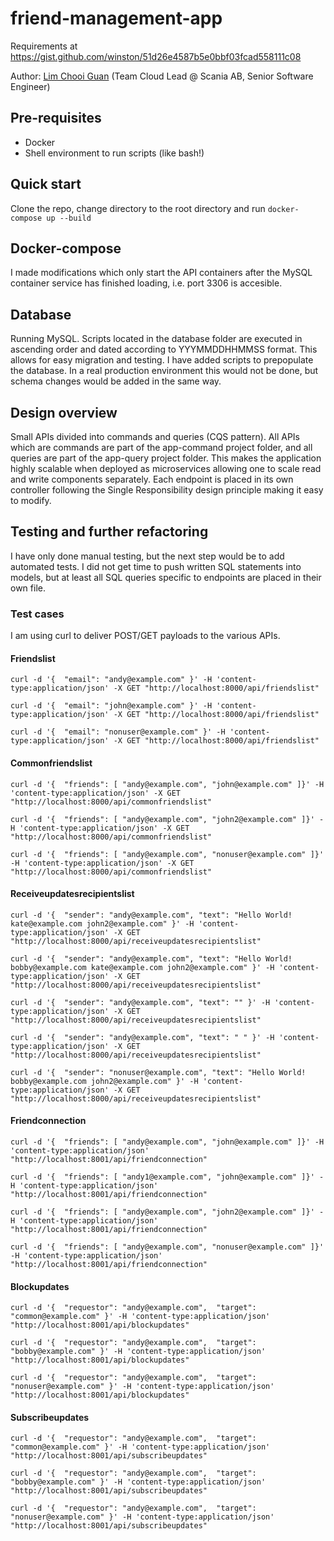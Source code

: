 # friend-management-app
Requirements at https://gist.github.com/winston/51d26e4587b5e0bbf03fcad558111c08

Author: [Lim Chooi Guan](https://www.linkedin.com/in/cgl88/) (Team Cloud Lead @ Scania AB, Senior Software Engineer)

## Pre-requisites
* Docker
* Shell environment to run scripts (like bash!)

## Quick start
Clone the repo, change directory to the root directory and run `docker-compose up --build`

## Docker-compose
I made modifications which only start the API containers after the MySQL container service has finished loading, i.e. port 3306 is accesible.

## Database
Running MySQL.  Scripts located in the database folder are executed in ascending order and dated according to YYYMMDDHHMMSS format.  This allows for easy migration and testing.
I have added scripts to prepopulate the database.  In a real production environment this would not be done, but schema changes would be added in the same way.

## Design overview
Small APIs divided into commands and queries (CQS pattern).
All APIs which are commands are part of the app-command project folder, and all queries are part of the app-query project folder.
This makes the application highly scalable when deployed as microservices allowing one to scale read and write components separately.
Each endpoint is placed in its own controller following the Single Responsibility design principle making it easy to modify.

## Testing and further refactoring
I have only done manual testing, but the next step would be to add automated tests.
I did not get time to push written SQL statements into models, but at least all SQL queries specific to endpoints are placed in their own file.

### Test cases
I am using curl to deliver POST/GET payloads to the various APIs.

#### Friendslist
`curl -d '{  "email": "andy@example.com" }' -H 'content-type:application/json' -X GET "http://localhost:8000/api/friendslist"`

`curl -d '{  "email": "john@example.com" }' -H 'content-type:application/json' -X GET "http://localhost:8000/api/friendslist"`

`curl -d '{  "email": "nonuser@example.com" }' -H 'content-type:application/json' -X GET "http://localhost:8000/api/friendslist"`

#### Commonfriendslist
`curl -d '{  "friends": [ "andy@example.com", "john@example.com" ]}' -H 'content-type:application/json' -X GET "http://localhost:8000/api/commonfriendslist"`

`curl -d '{  "friends": [ "andy@example.com", "john2@example.com" ]}' -H 'content-type:application/json' -X GET "http://localhost:8000/api/commonfriendslist"`

`curl -d '{  "friends": [ "andy@example.com", "nonuser@example.com" ]}' -H 'content-type:application/json' -X GET "http://localhost:8000/api/commonfriendslist"`

#### Receiveupdatesrecipientslist
`curl -d '{  "sender": "andy@example.com", "text": "Hello World! kate@example.com john2@example.com" }' -H 'content-type:application/json' -X GET "http://localhost:8000/api/receiveupdatesrecipientslist"`

`curl -d '{  "sender": "andy@example.com", "text": "Hello World! bobby@example.com kate@example.com john2@example.com" }' -H 'content-type:application/json' -X GET "http://localhost:8000/api/receiveupdatesrecipientslist"`

`curl -d '{  "sender": "andy@example.com", "text": "" }' -H 'content-type:application/json' -X GET "http://localhost:8000/api/receiveupdatesrecipientslist"`

`curl -d '{  "sender": "andy@example.com", "text": " " }' -H 'content-type:application/json' -X GET "http://localhost:8000/api/receiveupdatesrecipientslist"`

`curl -d '{  "sender": "nonuser@example.com", "text": "Hello World! bobby@example.com john2@example.com" }' -H 'content-type:application/json' -X GET "http://localhost:8000/api/receiveupdatesrecipientslist"`

#### Friendconnection
`curl -d '{  "friends": [ "andy@example.com", "john@example.com" ]}' -H 'content-type:application/json' "http://localhost:8001/api/friendconnection"`

`curl -d '{  "friends": [ "andy1@example.com", "john@example.com" ]}' -H 'content-type:application/json' "http://localhost:8001/api/friendconnection"`

`curl -d '{  "friends": [ "andy@example.com", "john2@example.com" ]}' -H 'content-type:application/json' "http://localhost:8001/api/friendconnection"`

`curl -d '{  "friends": [ "andy@example.com", "nonuser@example.com" ]}' -H 'content-type:application/json' "http://localhost:8001/api/friendconnection"`

#### Blockupdates
`curl -d '{  "requestor": "andy@example.com",  "target": "common@example.com" }' -H 'content-type:application/json' "http://localhost:8001/api/blockupdates"`

`curl -d '{  "requestor": "andy@example.com",  "target": "bobby@example.com" }' -H 'content-type:application/json' "http://localhost:8001/api/blockupdates"`

`curl -d '{  "requestor": "andy@example.com",  "target": "nonuser@example.com" }' -H 'content-type:application/json' "http://localhost:8001/api/blockupdates"`

#### Subscribeupdates
`curl -d '{  "requestor": "andy@example.com",  "target": "common@example.com" }' -H 'content-type:application/json' "http://localhost:8001/api/subscribeupdates"`

`curl -d '{  "requestor": "andy@example.com",  "target": "bobby@example.com" }' -H 'content-type:application/json' "http://localhost:8001/api/subscribeupdates"`

`curl -d '{  "requestor": "andy@example.com",  "target": "nonuser@example.com" }' -H 'content-type:application/json' "http://localhost:8001/api/subscribeupdates"`
